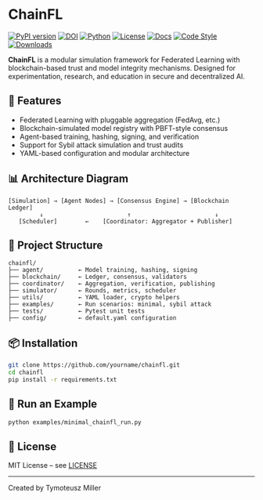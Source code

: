 # ChainFL

[![PyPI version](https://img.shields.io/pypi/v/chainfl.svg)](https://pypi.org/project/chainfl/)
[![DOI](https://zenodo.org/badge/DOI/10.5281/zenodo.15399944.svg)](https://doi.org/10.5281/zenodo.15399944)
[![Python](https://img.shields.io/pypi/pyversions/chainfl.svg)](https://pypi.org/project/chainfl/)
[![License](https://img.shields.io/github/license/tymill/chainfl)](LICENSE)
[![Docs](https://img.shields.io/badge/docs-online-blue.svg)](https://tymill.github.io/ChainFL/)
[![Code Style](https://img.shields.io/badge/code%20style-black-black)](https://github.com/psf/black)
[![Downloads](https://static.pepy.tech/badge/chainfl)](https://pepy.tech/project/chainfl)


**ChainFL** is a modular simulation framework for Federated Learning with blockchain-based trust and model integrity mechanisms. Designed for experimentation, research, and education in secure and decentralized AI.

## 🚀 Features

- Federated Learning with pluggable aggregation (FedAvg, etc.)
- Blockchain-simulated model registry with PBFT-style consensus
- Agent-based training, hashing, signing, and verification
- Support for Sybil attack simulation and trust audits
- YAML-based configuration and modular architecture

## 📊 Architecture Diagram

```
[Simulation] → [Agent Nodes] → [Consensus Engine] → [Blockchain Ledger]
         ↓                        ↑                        ↓
   [Scheduler]        ←    [Coordinator: Aggregator + Publisher]
```

## 📁 Project Structure

```
chainfl/
├── agent/          ← Model training, hashing, signing
├── blockchain/     ← Ledger, consensus, validators
├── coordinator/    ← Aggregation, verification, publishing
├── simulator/      ← Rounds, metrics, scheduler
├── utils/          ← YAML loader, crypto helpers
├── examples/       ← Run scenarios: minimal, sybil attack
├── tests/          ← Pytest unit tests
├── config/         ← default.yaml configuration
```

## 📦 Installation

```bash
git clone https://github.com/yourname/chainfl.git
cd chainfl
pip install -r requirements.txt
```

## 🧪 Run an Example

```bash
python examples/minimal_chainfl_run.py
```

## 📜 License

MIT License – see [LICENSE](./LICENSE)

---

Created by Tymoteusz Miller
